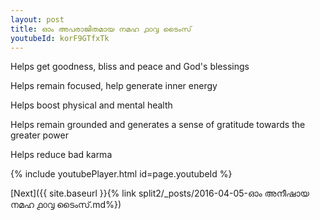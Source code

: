 ```yaml
---
layout: post
title: ഓം അപരാജിതമായ നമഹ ൧൦൮ ടൈംസ്
youtubeId: korF9GTfxTk
---
```

 
 
Helps get goodness, bliss and peace and God's blessings
 
Helps remain focused, help generate inner energy 
 
Helps boost physical and mental health 
 
Helps remain grounded and generates a sense of gratitude towards the greater power 
 
Helps reduce bad karma
 
 
 
 


{% include youtubePlayer.html id=page.youtubeId %}
 
[Next]({{ site.baseurl }}{% link  split2/_posts/2016-04-05-ഓം അനീഷായ നമഹ ൧൦൮ ടൈംസ്.md%})
 
